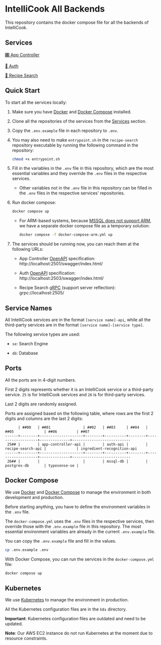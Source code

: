 # IntelliCook All Backends

This repository contains the docker compose file for all the backends of IntelliCook.

## Services

[🎛️ App Controller](https://github.com/intellicook/app-controller)

[🔐 Auth](https://github.com/intellicook/auth)

[🔎 Recipe Search](https://github.com/intellicook/recipe-search)

## Quick Start

To start all the services locally:

1. Make sure you have [Docker](https://www.docker.com) and [Docker Compose](https://docs.docker.com/compose) installed.

2. Clone all the repositories of the services from the [Services](#services) section.

3. Copy the `.env.example` file in each repository to `.env`.

4. You may also need to make `entrypoint.sh` in the `recipe-search` repository executable by running the following command in the repository:

    ```bash
    chmod +x entrypoint.sh
    ```

5. Fill in the variables in the `.env` file in this repository, which are the most essential variables and they override the `.env` files in the respective services.
    
    - Other variables not in the `.env` file in this repository can be filled in the `.env` files in the respective services' repositories.

6. Run docker compose:
    ```bash
    docker compose up
    ```

    - For ARM-based systems, because [MSSQL does not support ARM](https://github.com/microsoft/mssql-docker/issues/802), we have a separate docker compose file as a temporary solution:
        ```bash
        docker compose -f docker-compose-arm.yml up
        ```

7. The services should be running now, you can reach them at the following URLs:

    - App Controller [OpenAPI](https://www.openapis.org/) specification: http://localhost:2501/swagger/index.html/

    - Auth [OpenAPI](https://www.openapis.org/) specification: http://localhost:2503/swagger/index.html/

    - Recipe Search [gRPC](https://grpc.io/) (support server reflection): grpc://localhost:2505/

## Service Names

All IntelliCook services are in the format `[service name]-api`, while all the third-party services are in the format `[service name]-[service type]`.

The following service types are used:

- `se`: Search Engine

- `db`: Database

## Ports

All the ports are in 4-digit numbers.

First 2 digits represents whether it is an IntelliCook service or a third-party service. `25` is for IntelliCook services and `26` is for third-party services.

Last 2 digits are randomly assigned.

Ports are assigned based on the following table, where rows are the first 2 digits and columns are the last 2 digits:

```
      | ##00   | ##01               | ##02   | ##03     | ##04   | ##05              | ##06         | ##07
------+--------+--------------------+--------+----------+--------+-------------------+--------------+---------------------------
 25## |        | app-controller-api |        | auth-api |        | recipe-search-api |              | ingredient-recognition-api
------+--------+--------------------+--------+----------+--------+-------------------+--------------+---------------------------
 26## |        |                    |        | mssql-db |        | postgres-db       | typesense-se |
```

## Docker Compose

We use [Docker](https://www.docker.com) and [Docker Compose](https://docs.docker.com/compose) to manage the environment in both development and production.

Before starting anything, you have to define the environment variables in the `.env` file.

The `docker-compose.yml` uses the `.env` files in the respective services, then override those with the `.env.example` file in this repository. The most essential environment variables are already in the current `.env.example` file.

You can copy the `.env.example` file and fill in the values.
```bash
cp .env.example .env
```

With Docker Compose, you can run the services in the `docker-compose.yml` file:
```bash
docker compose up
```

## Kubernetes

We use [Kubernetes](https://kubernetes.io) to manage the environment in production.

All the Kubernetes configuration files are in the `k8s` directory.

**Important**: Kubernetes configuration files are outdated and need to be updated.

**Note**: Our AWS EC2 instance do not run Kubernetes at the moment due to resource constraints.